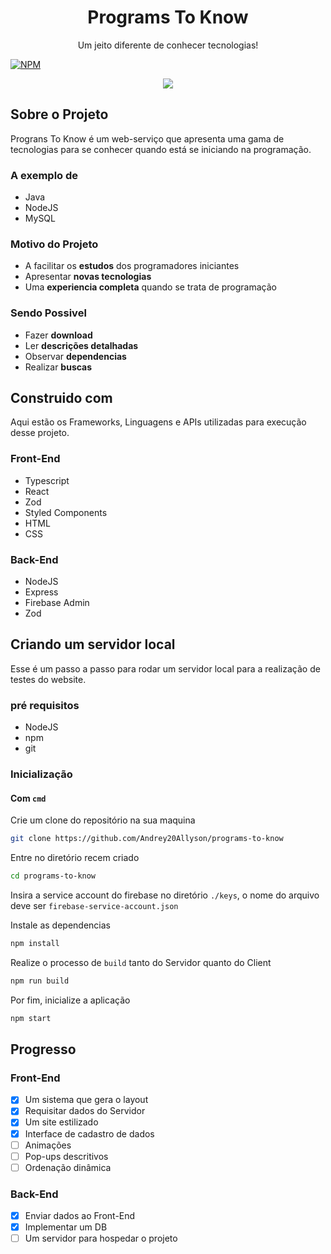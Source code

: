 <div align='center'>
    <h1>Programs To Know</h1>
    <p>Um jeito diferente de conhecer tecnologias!</p>
</div>

[![NPM](https://img.shields.io/badge/license-MIT-green)](https://github.com/Andrey20Allyson/programs-to-know/blob/master/LICENSE)

<div align='center'>
    <image src='./imgs/print.png'>
</div>

## Sobre o Projeto

Prograns To Know é um web-serviço que apresenta uma gama de tecnologias para se conhecer quando está se iniciando na programação.

### A exemplo de

- Java
- NodeJS
- MySQL

### Motivo do Projeto
- A facilitar os **estudos** dos programadores iniciantes
- Apresentar **novas tecnologias**
- Uma **experiencia completa** quando se trata de programação

### Sendo Possivel

- Fazer **download**
- Ler **descrições detalhadas**
- Observar **dependencias**
- Realizar **buscas**

## Construido com

Aqui estão os Frameworks, Linguagens e APIs utilizadas para execução desse projeto.

### Front-End

- Typescript
- React
- Zod
- Styled Components
- HTML
- CSS

### Back-End

- NodeJS
- Express
- Firebase Admin
- Zod


## Criando um servidor local

Esse é um passo a passo para rodar um servidor local para a realização de testes do website.

### pré requisitos

- NodeJS
- npm
- git

### Inicialização

#### Com `cmd`

Crie um clone do repositório na sua maquina

```sh
git clone https://github.com/Andrey20Allyson/programs-to-know
```

Entre no diretório recem criado

```sh
cd programs-to-know
```

Insira a service account do firebase no diretório `./keys`, o nome do arquivo deve ser `firebase-service-account.json`

Instale as dependencias

```sh
npm install
```

Realize o processo de `build` tanto do Servidor quanto do Client

```sh
npm run build
```

Por fim, inicialize a aplicação
```sh
npm start
```

## Progresso

### Front-End
- [x] Um sistema que gera o layout
- [x] Requisitar dados do Servidor
- [x] Um site estilizado
- [x] Interface de cadastro de dados
- [ ] Animações
- [ ] Pop-ups descritivos
- [ ] Ordenação dinâmica
### Back-End
- [x] Enviar dados ao Front-End
- [x] Implementar um DB
- [ ] Um servidor para hospedar o projeto
